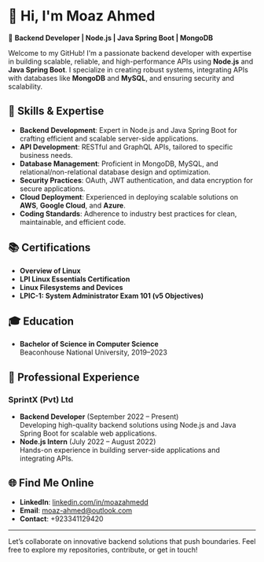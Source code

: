 # 👋 Hi, I'm Moaz Ahmed

🚀 **Backend Developer | Node.js | Java Spring Boot | MongoDB**

Welcome to my GitHub! I'm a passionate backend developer with expertise in building scalable, reliable, and high-performance APIs using **Node.js** and **Java Spring Boot**. I specialize in creating robust systems, integrating APIs with databases like **MongoDB** and **MySQL**, and ensuring security and scalability.

## 🔧 Skills & Expertise

- **Backend Development**: Expert in Node.js and Java Spring Boot for crafting efficient and scalable server-side applications.
- **API Development**: RESTful and GraphQL APIs, tailored to specific business needs.
- **Database Management**: Proficient in MongoDB, MySQL, and relational/non-relational database design and optimization.
- **Security Practices**: OAuth, JWT authentication, and data encryption for secure applications.
- **Cloud Deployment**: Experienced in deploying scalable solutions on **AWS**, **Google Cloud**, and **Azure**.
- **Coding Standards**: Adherence to industry best practices for clean, maintainable, and efficient code.

## 📚 Certifications

- **Overview of Linux**
- **LPI Linux Essentials Certification**
- **Linux Filesystems and Devices**
- **LPIC-1: System Administrator Exam 101 (v5 Objectives)**

## 🎓 Education

- **Bachelor of Science in Computer Science**  
  Beaconhouse National University, 2019–2023

## 🏢 Professional Experience

### **SprintX (Pvt) Ltd**
- **Backend Developer** (September 2022 – Present)  
  Developing high-quality backend solutions using Node.js and Java Spring Boot for scalable web applications.
- **Node.js Intern** (July 2022 – August 2022)  
  Hands-on experience in building server-side applications and integrating APIs.

## 🌐 Find Me Online

- **LinkedIn**: [linkedin.com/in/moazahmedd](https://www.linkedin.com/in/moazahmedd)
- **Email**: [moaz-ahmed@outlook.com](mailto:moaz-ahmed@outlook.com)
- **Contact**: +923341129420

---

Let’s collaborate on innovative backend solutions that push boundaries. Feel free to explore my repositories, contribute, or get in touch!

